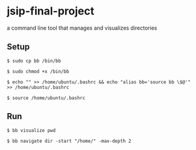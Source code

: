 # jsip-final-project

a command line tool that manages and visualizes directories

## Setup

```
$ sudo cp bb /bin/bb
```
```
$ sudo chmod +x /bin/bb
```
```
$ echo "" >> /home/ubuntu/.bashrc && echo "alias bb='source bb \$@'" >> /home/ubuntu/.bashrc
```
```
$ source /home/ubuntu/.bashrc
```

## Run

```
$ bb visualize pwd

$ bb navigate dir -start "/home/" -max-depth 2
```